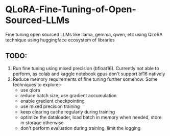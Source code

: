 # QLoRA-Fine-Tuning-of-Open-Sourced-LLMs

Fine tuning open sourced LLMs like llama, gemma, qwen, etc using QLoRA technique using huggingface ecosystem of libraries

## TODO:

1. Run fine tuning using mixed precision (bfloat16). Currently not able to perform, as colab and kaggle notebook gpus don't support bf16 natively
2. Reduce memory requirements of fine tuning further somehow. Some techniques to explore:-
   - use qlora
   - reduce batch size, use gradient accumulation
   - enable gradient checkpointing
   - use mixed precision training
   - keep clearing cache regularly during training
   - optimize the dataloader, load batch in memory when needed, store in storage otherwise
   - don't perform evaluation during training, limit the logging
